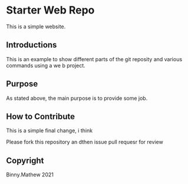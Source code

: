 # Starter Web Repo

This is a simple website.
## Introductions

This is an example to show different parts of the git reposity and various commands using a we b project.
## Purpose

As stated above, the main purpose is to provide some job.
## How to Contribute

This is a simple final change, i think

Please fork this repository an dthen issue pull requesr for review
## Copyright

Binny.Mathew 2021
